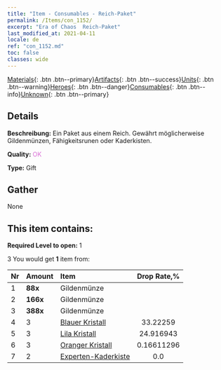 ```yaml
---
title: "Item - Consumables - Reich-Paket"
permalink: /Items/con_1152/
excerpt: "Era of Chaos  Reich-Paket"
last_modified_at: 2021-04-11
locale: de
ref: "con_1152.md"
toc: false
classes: wide
---
```

 [Materials](/de/Items/){: .btn .btn--primary}[Artifacts](/de/Items/Artifacts/){: .btn .btn--success}[Units](/de/Items/Units/){: .btn .btn--warning}[Heroes](/de/Items/Heroes/){: .btn .btn--danger}[Consumables](/de/Items/Consumables/){: .btn .btn--info}[Unknown](/de/Items/Unknown/){: .btn .btn--primary}

## Details
 **Beschreibung:** Ein Paket aus einem Reich. Gewährt möglicherweise Gildenmünzen, Fähigkeitsrunen oder Kaderkisten.

 **Quality:** <span style="color: #DA70D6">OK</span>

 **Type:** Gift

## Gather

  None

## This item contains:

 **Required Level to open:** 1

 3 You would get **1** item  from:

  | Nr | Amount |     Item    | Drop Rate,% |
  |:---|:-------|:------------|:---------:|
  | 1 |  **88x** | Gildenmünze |  | 24.916943 | 
  | 2 |  **166x** | Gildenmünze |  | 16.611296 | 
  | 3 |  **388x** | Gildenmünze |  | 0.16611296 | 
  | 4 | 3 | [Blauer Kristall](/de/Items/con_716/) | 33.22259 | 
  | 5 | 3 | [Lila Kristall](/de/Items/con_720/) | 24.916943 | 
  | 6 | 3 | [Oranger Kristall](/de/Items/con_730/) | 0.16611296 | 
  | 7 | 2 | [Experten-Kaderkiste](/de/Items/con_776/) | 0.0 | 
